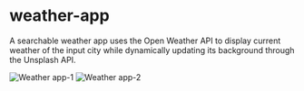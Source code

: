# weather-app
A searchable weather app uses the Open Weather API to display current weather of the input city while dynamically updating its background through the Unsplash API.

![Weather app-1](https://github.com/jywwong/weather-app/assets/119052363/22b023ca-9d07-44d7-b2e3-ab62c4b3d6c8)
![Weather app-2](https://github.com/jywwong/weather-app/assets/119052363/f1b6eaed-0d28-4172-8b0d-ff2cc982d57c)
